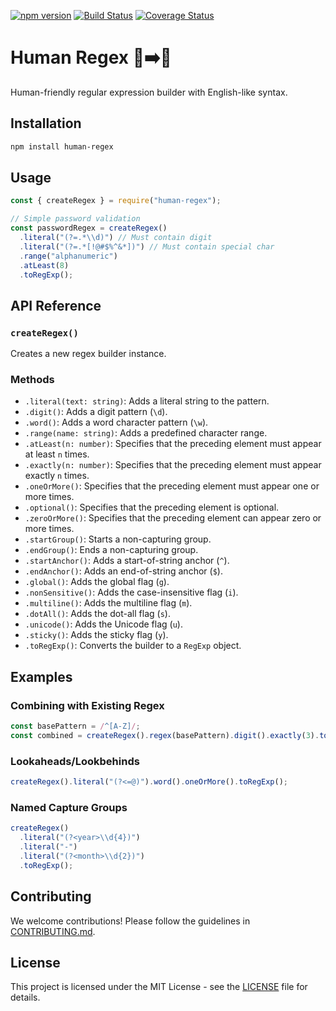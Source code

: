 [![npm version](https://img.shields.io/npm/v/human-regex.svg)](https://www.npmjs.com/package/human-regex)
[![Build Status](https://github.com/rajibola/human-regex/actions/workflows/test.yml/badge.svg)](https://github.com/rajibola/human-regex/actions)
[![Coverage Status](https://coveralls.io/repos/github/rajibola/human-regex/badge.svg)](https://coveralls.io/github/rajibola/human-regex)

# Human Regex 🤖➡️👤

Human-friendly regular expression builder with English-like syntax.

## Installation

```bash
npm install human-regex
```

## Usage

```javascript
const { createRegex } = require("human-regex");

// Simple password validation
const passwordRegex = createRegex()
  .literal("(?=.*\\d)") // Must contain digit
  .literal("(?=.*[!@#$%^&*])") // Must contain special char
  .range("alphanumeric")
  .atLeast(8)
  .toRegExp();
```

## API Reference

### `createRegex()`

Creates a new regex builder instance.

### Methods

- `.literal(text: string)`: Adds a literal string to the pattern.
- `.digit()`: Adds a digit pattern (`\d`).
- `.word()`: Adds a word character pattern (`\w`).
- `.range(name: string)`: Adds a predefined character range.
- `.atLeast(n: number)`: Specifies that the preceding element must appear at least `n` times.
- `.exactly(n: number)`: Specifies that the preceding element must appear exactly `n` times.
- `.oneOrMore()`: Specifies that the preceding element must appear one or more times.
- `.optional()`: Specifies that the preceding element is optional.
- `.zeroOrMore()`: Specifies that the preceding element can appear zero or more times.
- `.startGroup()`: Starts a non-capturing group.
- `.endGroup()`: Ends a non-capturing group.
- `.startAnchor()`: Adds a start-of-string anchor (`^`).
- `.endAnchor()`: Adds an end-of-string anchor (`$`).
- `.global()`: Adds the global flag (`g`).
- `.nonSensitive()`: Adds the case-insensitive flag (`i`).
- `.multiline()`: Adds the multiline flag (`m`).
- `.dotAll()`: Adds the dot-all flag (`s`).
- `.unicode()`: Adds the Unicode flag (`u`).
- `.sticky()`: Adds the sticky flag (`y`).
- `.toRegExp()`: Converts the builder to a `RegExp` object.

## Examples

### Combining with Existing Regex

```javascript
const basePattern = /^[A-Z]/;
const combined = createRegex().regex(basePattern).digit().exactly(3).toRegExp();
```

### Lookaheads/Lookbehinds

```javascript
createRegex().literal("(?<=@)").word().oneOrMore().toRegExp();
```

### Named Capture Groups

```javascript
createRegex()
  .literal("(?<year>\\d{4})")
  .literal("-")
  .literal("(?<month>\\d{2})")
  .toRegExp();
```

## Contributing

We welcome contributions! Please follow the guidelines in [CONTRIBUTING.md](CONTRIBUTING.md).

## License

This project is licensed under the MIT License - see the [LICENSE](LICENSE) file for details.

